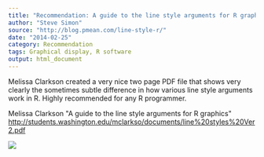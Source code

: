 ```yaml
---
title: "Recommendation: A guide to the line style arguments for R graphics"
author: "Steve Simon"
source: "http://blog.pmean.com/line-style-r/"
date: "2014-02-25"
category: Recommendation
tags: Graphical display, R software
output: html_document
---
```


Melissa Clarkson created a very nice two page PDF file that shows very
clearly the sometimes subtle difference in how various line style
arguments work in R. Highly recommended for any R
programmer.

<!---More--->

Melissa Clarkson "A guide to the line style arguments for R graphics"
<http://students.washington.edu/mclarkso/documents/line%20styles%20Ver2.pdf>

![](../../../web/images/line-style-r01.png)




